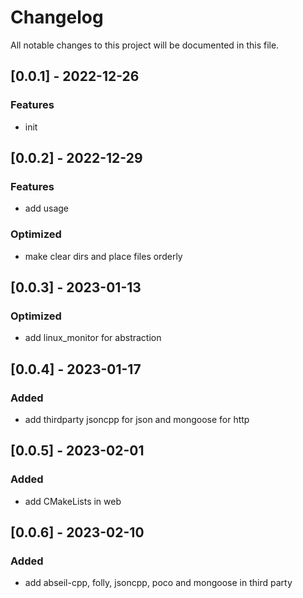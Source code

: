 # Changelog
All notable changes to this project will be documented in this file.

## [0.0.1] - 2022-12-26
### Features
-  init

## [0.0.2] - 2022-12-29
### Features
-  add usage
### Optimized
-  make clear dirs and place files orderly

## [0.0.3] - 2023-01-13
### Optimized
-  add linux_monitor for abstraction

## [0.0.4] - 2023-01-17
### Added
-  add thirdparty jsoncpp for json and mongoose for http

## [0.0.5] - 2023-02-01
### Added
-  add CMakeLists in web

## [0.0.6] - 2023-02-10
### Added
-  add abseil-cpp, folly, jsoncpp, poco and mongoose in third party